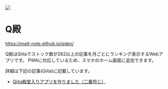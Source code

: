 ![](https://github.com/matt-note/qden/workflows/Create%20Monthly%20Ranking/badge.svg)

# Q殿

https://matt-note.github.io/qden/

Q殿はQiitaでストック数が262以上の記事を月ごとにランキング表示するWebアプリです。
PWAに対応しているため、スマホのホーム画面に追加できます。

詳細は下記の記事(Qiita)に記載しています。

- [Qiita殿堂入りアプリを作りました（二番煎じ）](https://qiita.com/matt-note/items/c5056d192dd768b96e79)
